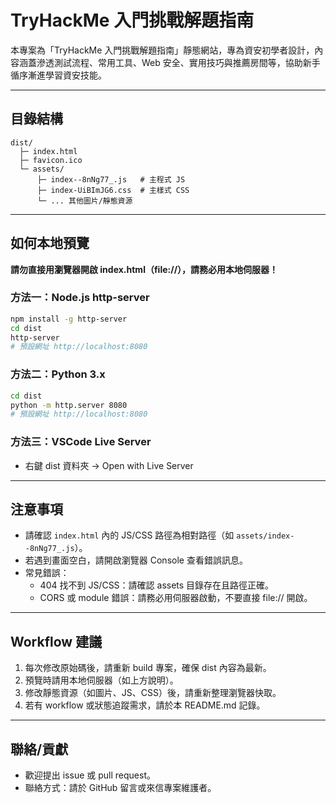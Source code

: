 # TryHackMe 入門挑戰解題指南

本專案為「TryHackMe 入門挑戰解題指南」靜態網站，專為資安初學者設計，內容涵蓋滲透測試流程、常用工具、Web 安全、實用技巧與推薦房間等，協助新手循序漸進學習資安技能。

---

## 目錄結構

```
dist/
  ├─ index.html
  ├─ favicon.ico
  └─ assets/
      ├─ index--8nNg77_.js   # 主程式 JS
      ├─ index-UiBImJG6.css  # 主樣式 CSS
      └─ ... 其他圖片/靜態資源
```

---

## 如何本地預覽

**請勿直接用瀏覽器開啟 index.html（file://），請務必用本地伺服器！**

### 方法一：Node.js http-server
```bash
npm install -g http-server
cd dist
http-server
# 預設網址 http://localhost:8080
```

### 方法二：Python 3.x
```bash
cd dist
python -m http.server 8080
# 預設網址 http://localhost:8080
```

### 方法三：VSCode Live Server
- 右鍵 dist 資料夾 → Open with Live Server

---

## 注意事項
- 請確認 `index.html` 內的 JS/CSS 路徑為相對路徑（如 `assets/index--8nNg77_.js`）。
- 若遇到畫面空白，請開啟瀏覽器 Console 查看錯誤訊息。
- 常見錯誤：
  - 404 找不到 JS/CSS：請確認 assets 目錄存在且路徑正確。
  - CORS 或 module 錯誤：請務必用伺服器啟動，不要直接 file:// 開啟。

---

## Workflow 建議
1. 每次修改原始碼後，請重新 build 專案，確保 dist 內容為最新。
2. 預覽時請用本地伺服器（如上方說明）。
3. 修改靜態資源（如圖片、JS、CSS）後，請重新整理瀏覽器快取。
4. 若有 workflow 或狀態追蹤需求，請於本 README.md 記錄。

---

## 聯絡/貢獻
- 歡迎提出 issue 或 pull request。
- 聯絡方式：請於 GitHub 留言或來信專案維護者。
